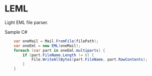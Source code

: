# LEML

Light EML file parser.

Sample C#
```C#
    var oneMail = Mail.FromFile(filePath);
    var oneEml = new EML(oneMail);
    foreach (var part in oneEml.multiparts) {
        if (part.FileName.Length != 0) {
            File.WriteAllBytes(part.FileName, part.RawContents);
        }
    }

```
